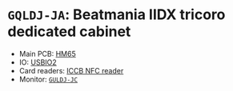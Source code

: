 # `GQLDJ-JA`: Beatmania IIDX tricoro dedicated cabinet

* Main PCB: [HM65](../boards.md#hm65)
* IO: [USBIO2](../io.md#usbio2)
* Card readers: [ICCB NFC reader](../io.md#iccb)
* Monitor: [`GULDJ-JC`](GULDJ-JC.md)
